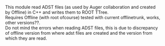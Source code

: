 This module read ADST files (as used by Auger collaboration and created by Offline) in C++ and writes them to ROOT TTree.   
Requires Offline (with root ofcourse) tested with current offlinetrunk, works, other versions??.  
Do not mind the errors when reading ADST files, this is due to discrepancy of offline version from where adst files are created and the version from which they are read.

